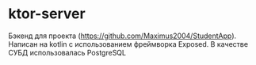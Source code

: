 # ktor-server

Бэкенд для проекта (https://github.com/Maximus2004/StudentApp). Написан на kotlin с использованием фреймворка Exposed. В качестве СУБД использовалась PostgreSQL
